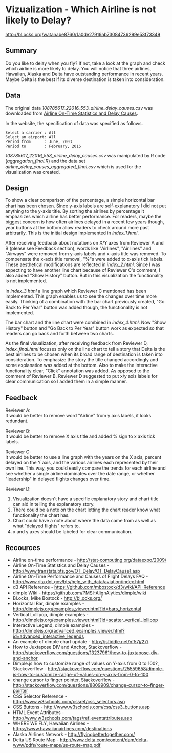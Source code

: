 # Vizualization - Which Airline is not likely to Delay?

http://bl.ocks.org/watanabe8760/1a0de27919ab73084736299e53f73349

## Summary

Do you like to delay when you fly? If not, take a look at the graph and check which airline is more likely to delay. You will notice that three airlines, Hawaiian, Alaska and Delta have outstanding performance in recent years. Maybe Delta is the best if its diverse destination is taken into consideration.


## Data

The original data *108785617_22016_553_airline_delay_causes.csv* was downloaded from [Airline On-Time Statistics and Delay Causes](http://www.transtats.bts.gov/OT_Delay/OT_DelayCause1.asp).

In the website, the specification of data was specified as follows.

```
Select a carrier : All
Select an airport: All
Period from      : June, 2003 
Period to        : February, 2016
```

*108785617_22016_553_airline_delay_causes.csv* was manipulated by R code (*aggregation_final.R*) and the data set *airline_delay_causes_aggregated_final.csv* which is used for the visualization was created.


## Design

To show a clear comparison of the percentage, a simple horizontal bar chart has been chosen. Since y-axis labels are self-explanatory I did not put anything to the y-axis title. By sorting the airlines by percentage it emphasizes which airline has better performance. For readers, maybe the biggest concern is how often airlines delayed in a recent few years though, year buttons at the bottom allow readers to check around more past arbitrarily. This is the initial design implemented in *index_1.html*.

After receiving feedback about notations on X/Y axes from Reviewer A and B (please see Feedback section), words like "Airlines", "Air lines" and "Airways" were removed from y-axis labels and x-axis title was removed. To compensate the x-axis title removal, "%"s were added to x-axis tick labels. These aesthetical modifications are reflected in *index_2.html*. Since I was expecting to have another line chart because of Reviewer C's comment, I also added "Show History" button. But in this visualization the functionality is not implemented.

In *index_3.html* a line graph which Reviewer C mentioned has been implemented. This graph enables us to see the changes over time more easily. Thinking of a combination with the bar chart previously created, "Go Back to Per Year" button was added though, the functionality is not implemented.

The bar chart and the line chart were combined in *index_4.html*. Now "Show History" button and "Go Back to Per Year" button work as expected so that readers can go back and forth between two charts.

As the final visualization, after receiving feedback from Reviewer D, *index_final.html* focuses only on the line chart to tell a story that Delta is the best airlines to be chosen when its broad range of destination is taken into consideration. To emphasize the story the title changed accordingly and some explanation was added at the bottom. Also to make the interactive functionality clear, "Click" annotation was added. As opposed to the comment of Reviewer B, Reviewer D suggested to put x/y axis labels for clear communication so I added them in a simple manner.


## Feedback

Reviewer A:  
It would be better to remove word "Airline" from y axis labels, it looks redundant.

Reviewer B:  
It would be better to remove X axis title and added % sign to x axis tick labels.

Reviewer C:  
It would be better to use a line graph with the years on the X axis, percent delayed on the Y axis, and the various airlines each represented by their own line. This way, you could easily compare the trends for each airline and see whether a single airline dominates over the date range, or whether "leadership" in delayed flights changes over time.

Reviewer D:  
1. Visualization doesn't have a specific explanatory story and chart title can aid in telling the explanatory story.
2. There could be a note on the chart letting the chart reader know what functionality the chart has.
3. Chart could have a note about where the data came from as well as what "delayed flights" refers to.
4. x and y axes should be labeled for clear communication.


## Recources
* Airline on-time performance - http://stat-computing.org/dataexpo/2009/
* Airline On-Time Statistics and Delay Causes - http://www.transtats.bts.gov/OT_Delay/OT_DelayCause1.asp
* Airline On-Time Performance and Causes of Flight Delays FAQ - http://www.rita.dot.gov/bts/help_with_data/aviation/index.html
* d3 API Reference - https://github.com/mbostock/d3/wiki/API-Reference
* dimple Wiki - https://github.com/PMSI-AlignAlytics/dimple/wiki
* Bl.ocks, Mike Bostock - http://bl.ocks.org/
* Horizontal Bar, dimple examples - http://dimplejs.org/examples_viewer.html?id=bars_horizontal
* Vertical Lollipop, dimple examples - http://dimplejs.org/examples_viewer.html?id=scatter_vertical_lollipop
* Interactive Legend, dimple examples - http://dimplejs.org/advanced_examples_viewer.html?id=advanced_interactive_legends
* An example of dimple chart update - http://jsfiddle.net/nf57j/27/
* How to Juxtapose DIV and Anchor, Stackoverflow - http://stackoverflow.com/questions/13237961/how-to-juxtapose-div-and-anchor
* Dimple.js how to customize range of values on Y-axis from 0 to 100?, Stackoverflow - http://stackoverflow.com/questions/25559658/dimple-js-how-to-customize-range-of-values-on-y-axis-from-0-to-100
* change cursor to finger pointer, Stackoverflow - http://stackoverflow.com/questions/8809909/change-cursor-to-finger-pointer
* CSS Selector Reference - http://www.w3schools.com/cssref/css_selectors.asp
* CSS Buttons - http://www.w3schools.com/css/css3_buttons.asp
* HTML Event Attributes - http://www.w3schools.com/tags/ref_eventattributes.asp
* WHERE WE FLY, Hawaiian Airlines - https://www.hawaiianairlines.com/destinations
* Alaska Airlines Network - http://flyingbettertogether.com/
* Delta US Route Map - http://www.delta.com/content/dam/delta-www/pdfs/route-maps/us-route-map.pdf
